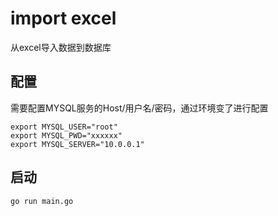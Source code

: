 # import excel

从excel导入数据到数据库

## 配置

需要配置MYSQL服务的Host/用户名/密码，通过环境变了进行配置

```shell
export MYSQL_USER="root"
export MYSQL_PWD="xxxxxx"
export MYSQL_SERVER="10.0.0.1"
```

## 启动

```shell
go run main.go
```